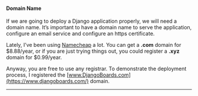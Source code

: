 #### Domain Name

If we are going to deploy a Django application properly, we will need a domain name. It’s important to have a domain name to serve the application, configure an email service and configure an https certificate.

Lately, I’ve been using [Namecheap](https://namecheap.pxf.io/c/477033/386170/5618) a lot. You can get a **.com** domain for $8.88/year, or if you are just trying things out, you could register a **.xyz** domain for $0.99/year.

Anyway, you are free to use any registrar. To demonstrate the deployment process, I registered the [www.DjangoBoards.com](https://www.djangoboards.com/) domain.

* * *